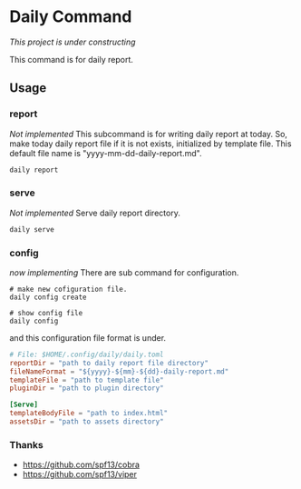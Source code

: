 # Daily Command

*This project is under constructing*

This command is for daily report.

## Usage

### report
*Not implemented*
This subcommand is for writing daily report at today.
So, make today daily report file if it is not exists, initialized by template file.
This default file name is "yyyy-mm-dd-daily-report.md".

```sh
daily report
```

### serve
*Not implemented*
Serve daily report directory.

```sh
daily serve
```

### config
*now implementing*
There are sub command for configuration.

```
# make new cofiguration file.
daily config create

# show config file
daily config
```

and this configuration file format is under.

```toml
# File: $HOME/.config/daily/daily.toml
reportDir = "path to daily report file directory"
fileNameFormat = "${yyyy}-${mm}-${dd}-daily-report.md"
templateFile = "path to template file"
pluginDir = "path to plugin directory"

[Serve]
templateBodyFile = "path to index.html"
assetsDir = "path to assets directory"
```

### Thanks

- https://github.com/spf13/cobra
- https://github.com/spf13/viper